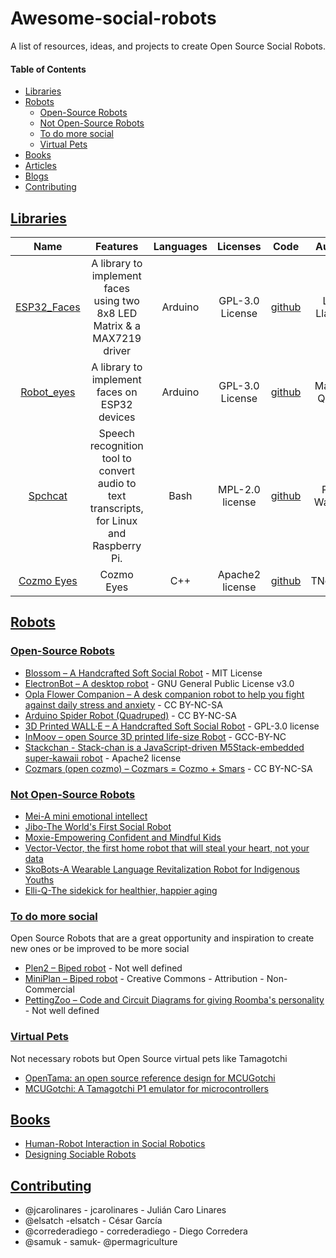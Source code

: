 # Awesome-social-robots
A list of resources, ideas, and projects to create Open Source Social Robots.

#### Table of Contents

* [Libraries](#libraries)
* [Robots](#robots)
  * [Open-Source Robots](#robots)
  * [Not Open-Source Robots](#not-open-robots)
  * [To do more social](#todo-more-social)
  * [Virtual Pets](#virtual-pets)
* [Books](#books)
* [Articles](#articles)
* [Blogs](#blogs)
* [Contributing](#contributing)

## [Libraries](#libraries)

| Name | Features | Languages | Licenses | Code | Author |
|:----:|:--------:|:---------:|:--------:|:----:|:----------:|
| [ESP32_Faces](https://github.com/luisllamasbinaburo/ESP32_Faces) | A library to implement faces using two 8x8 LED Matrix & a MAX7219 driver | Arduino |  GPL-3.0 License | [github](https://github.com/luisllamasbinaburo/ESP32_Faces) | Luis Llamas |
| [Robot_eyes](https://github.com/marcos-q/Robot_eyes) | A library to implement faces on ESP32 devices | Arduino |  GPL-3.0 License | [github](https://github.com/marcos-q/Robot_eyes) | Marcos Quiléz |
| [Spchcat](https://github.com/petewarden/spchcat) | Speech recognition tool to convert audio to text transcripts, for Linux and Raspberry Pi. | Bash |  MPL-2.0 license | [github](https://github.com/petewarden/spchcat) | Pete Warden |
| [Cozmo Eyes](https://www.instructables.com/DIY-Cozmo-Robot/) | Cozmo Eyes | C++ |  Apache2 license | [github](https://github.com/bhasju/Cozmo_eyes/blob/master/Cozmo_eyes.ino) | TNcomm|

## [Robots](#robots)

### [Open-Source Robots](#open-robots)
- [Blossom – A Handcrafted Soft Social Robot](https://github.com/hrc2/blossom-public) - MIT License
- [ElectronBot – A desktop robot](https://github.com/peng-zhihui/ElectronBot) - GNU General Public License v3.0
- [Opla Flower Companion – A desk companion robot to help you fight against daily stress and anxiety](https://create.arduino.cc/projecthub/jcarolinares/opla-flower-robot-companion-cloudgames2022-dc6229) - CC BY-NC-SA
- [Arduino Spider Robot (Quadruped)](https://www.instructables.com/ARDUINO-SPIDER-ROBOT-QUADRUPED/) - CC BY-NC-SA
- [3D Printed WALL·E – A Handcrafted Soft Social Robot](https://wired.chillibasket.com/3d-printed-wall-e/) -  GPL-3.0 license
- [InMoov – open Source 3D printed life-size Robot](https://inmoov.fr/) -  GCC-BY-NC
- [Stackchan - Stack-chan is a JavaScript-driven M5Stack-embedded super-kawaii robot](https://github.com/meganetaaan/stack-chan) - Apache2 license
- [Cozmars (open cozmo) – Cozmars = Cozmo + Smars](https://www.thingiverse.com/thing:4657644) -  CC BY-NC-SA

### [Not Open-Source Robots](#not-open-robots)
- [Mei-A mini emotional intellect](https://grazinabockute.wixsite.com/design/mei)
- [Jibo-The World's First Social Robot](https://jibo.com/)
- [Moxie-Empowering Confident and Mindful Kids](https://embodied.com/)
- [Vector-Vector, the first home robot that will steal your heart, not your data](https://www.digitaldreamlabs.com/products/vector-robot)
- [SkoBots-A Wearable Language Revitalization Robot for Indigenous Youths](https://www.steamconnection.org/skobots)
- [Elli-Q-The sidekick for healthier, happier aging](https://elliq.com/)


### [To do more social](#todo-more-social)

Open Source Robots that are a great opportunity and inspiration to create new ones or be improved to be more social

- [Plen2 – Biped robot](https://github.com/plenprojectcompany/PLEN2) - Not well defined
- [MiniPlan – Biped robot](https://github.com/GeorgeChiou/MiniPlan-V6) - Creative Commons - Attribution - Non-Commercial
- [PettingZoo – Code and Circuit Diagrams for giving Roomba's personality](https://github.com/chaudhuryB/PettingZoo) - Not well defined

### [Virtual Pets](#virtual-pets)

Not necessary robots but Open Source virtual pets like Tamagotchi

- [OpenTama: an open source reference design for MCUGotchi](http://blog.rona.fr/post/2022/04/21/OpenTama-an-open-source-reference-design-for-MCUGotchi)
- [MCUGotchi: A Tamagotchi P1 emulator for microcontrollers](https://github.com/jcrona/mcugotchi)

## [Books](#books)

- [Human-Robot Interaction in Social Robotics](https://www.amazon.com/Human-Robot-Interaction-Social-Robotics-Takayuki/dp/1466506970)
- [Designing Sociable Robots](https://books.google.es/books?id=402dquhxSTQC&redir_esc=y&utm_source=pocket_mylist)

## [Contributing](#contributing)
- @jcarolinares - jcarolinares - Julián Caro Linares
- @elsatch -elsatch - César García
- @correderadiego - correderadiego - Diego Corredera
- @samuk - samuk- @permagriculture




